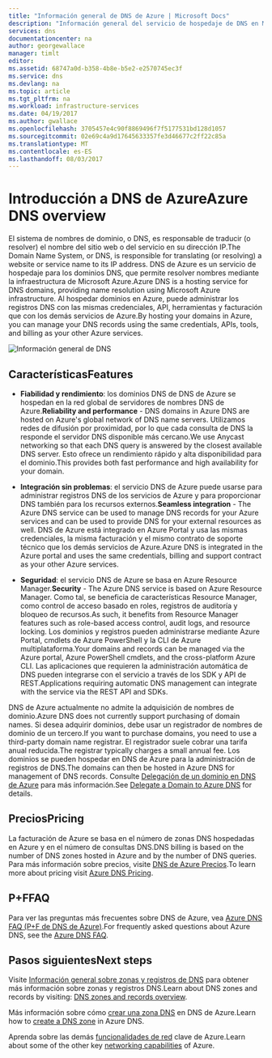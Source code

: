```yaml
---
title: "Información general de DNS de Azure | Microsoft Docs"
description: "Información general del servicio de hospedaje de DNS en Microsoft Azure. Hospede el dominio en Microsoft Azure."
services: dns
documentationcenter: na
author: georgewallace
manager: timlt
editor: 
ms.assetid: 68747a0d-b358-4b8e-b5e2-e2570745ec3f
ms.service: dns
ms.devlang: na
ms.topic: article
ms.tgt_pltfrm: na
ms.workload: infrastructure-services
ms.date: 04/19/2017
ms.author: gwallace
ms.openlocfilehash: 3705457e4c90f8869496f7f5177531bd128d1057
ms.sourcegitcommit: 02e69c4a9d17645633357fe3d46677c2ff22c85a
ms.translationtype: MT
ms.contentlocale: es-ES
ms.lasthandoff: 08/03/2017
---
```

# <a name="azure-dns-overview"></a><span data-ttu-id="3b1eb-104">Introducción a DNS de Azure</span><span class="sxs-lookup"><span data-stu-id="3b1eb-104">Azure DNS overview</span></span>

<span data-ttu-id="3b1eb-105">El sistema de nombres de dominio, o DNS, es responsable de traducir (o resolver) el nombre del sitio web o del servicio en su dirección IP.</span><span class="sxs-lookup"><span data-stu-id="3b1eb-105">The Domain Name System, or DNS, is responsible for translating (or resolving) a website or service name to its IP address.</span></span> <span data-ttu-id="3b1eb-106">DNS de Azure es un servicio de hospedaje para los dominios DNS, que permite resolver nombres mediante la infraestructura de Microsoft Azure.</span><span class="sxs-lookup"><span data-stu-id="3b1eb-106">Azure DNS is a hosting service for DNS domains, providing name resolution using Microsoft Azure infrastructure.</span></span> <span data-ttu-id="3b1eb-107">Al hospedar dominios en Azure, puede administrar los registros DNS con las mismas credenciales, API, herramientas y facturación que con los demás servicios de Azure.</span><span class="sxs-lookup"><span data-stu-id="3b1eb-107">By hosting your domains in Azure, you can manage your DNS records using the same credentials, APIs, tools, and billing as your other Azure services.</span></span>

![Información general de DNS](./media/dns-overview/scenario.png)

## <a name="features"></a><span data-ttu-id="3b1eb-109">Características</span><span class="sxs-lookup"><span data-stu-id="3b1eb-109">Features</span></span>

* <span data-ttu-id="3b1eb-110">**Fiabilidad y rendimiento**: los dominios DNS de DNS de Azure se hospedan en la red global de servidores de nombres DNS de Azure.</span><span class="sxs-lookup"><span data-stu-id="3b1eb-110">**Reliability and performance** - DNS domains in Azure DNS are hosted on Azure's global network of DNS name servers.</span></span> <span data-ttu-id="3b1eb-111">Utilizamos redes de difusión por proximidad, por lo que cada consulta de DNS la responde el servidor DNS disponible más cercano.</span><span class="sxs-lookup"><span data-stu-id="3b1eb-111">We use Anycast networking so that each DNS query is answered by the closest available DNS server.</span></span> <span data-ttu-id="3b1eb-112">Esto ofrece un rendimiento rápido y alta disponibilidad para el dominio.</span><span class="sxs-lookup"><span data-stu-id="3b1eb-112">This provides both fast performance and high availability for your domain.</span></span>

* <span data-ttu-id="3b1eb-113">**Integración sin problemas**: el servicio DNS de Azure puede usarse para administrar registros DNS de los servicios de Azure y para proporcionar DNS también para los recursos externos.</span><span class="sxs-lookup"><span data-stu-id="3b1eb-113">**Seamless integration** - The Azure DNS service can be used to manage DNS records for your Azure services and can be used to provide DNS for your external resources as well.</span></span> <span data-ttu-id="3b1eb-114">DNS de Azure está integrado en Azure Portal y usa las mismas credenciales, la misma facturación y el mismo contrato de soporte técnico que los demás servicios de Azure.</span><span class="sxs-lookup"><span data-stu-id="3b1eb-114">Azure DNS is integrated in the Azure portal and uses the same credentials, billing and support contract as your other Azure services.</span></span>

* <span data-ttu-id="3b1eb-115">**Seguridad**: el servicio DNS de Azure se basa en Azure Resource Manager.</span><span class="sxs-lookup"><span data-stu-id="3b1eb-115">**Security** - The Azure DNS service is based on Azure Resource Manager.</span></span> <span data-ttu-id="3b1eb-116">Como tal, se beneficia de características Resource Manager, como control de acceso basado en roles, registros de auditoría y bloqueo de recursos.</span><span class="sxs-lookup"><span data-stu-id="3b1eb-116">As such, it benefits from Resource Manager features such as role-based access control, audit logs, and resource locking.</span></span> <span data-ttu-id="3b1eb-117">Los dominios y registros pueden administrarse mediante Azure Portal, cmdlets de Azure PowerShell y la CLI de Azure multiplataforma.</span><span class="sxs-lookup"><span data-stu-id="3b1eb-117">Your domains and records can be managed via the Azure portal, Azure PowerShell cmdlets, and the cross-platform Azure CLI.</span></span> <span data-ttu-id="3b1eb-118">Las aplicaciones que requieren la administración automática de DNS pueden integrarse con el servicio a través de los SDK y API de REST.</span><span class="sxs-lookup"><span data-stu-id="3b1eb-118">Applications requiring automatic DNS management can integrate with the service via the REST API and SDKs.</span></span>

<span data-ttu-id="3b1eb-119">DNS de Azure actualmente no admite la adquisición de nombres de dominio.</span><span class="sxs-lookup"><span data-stu-id="3b1eb-119">Azure DNS does not currently support purchasing of domain names.</span></span> <span data-ttu-id="3b1eb-120">Si desea adquirir dominios, debe usar un registrador de nombres de dominio de un tercero.</span><span class="sxs-lookup"><span data-stu-id="3b1eb-120">If you want to purchase domains, you need to use a third-party domain name registrar.</span></span> <span data-ttu-id="3b1eb-121">El registrador suele cobrar una tarifa anual reducida.</span><span class="sxs-lookup"><span data-stu-id="3b1eb-121">The registrar typically charges a small annual fee.</span></span> <span data-ttu-id="3b1eb-122">Los dominios se pueden hospedar en DNS de Azure para la administración de registros de DNS.</span><span class="sxs-lookup"><span data-stu-id="3b1eb-122">The domains can then be hosted in Azure DNS for management of DNS records.</span></span> <span data-ttu-id="3b1eb-123">Consulte [Delegación de un dominio en DNS de Azure](dns-domain-delegation.md) para más información.</span><span class="sxs-lookup"><span data-stu-id="3b1eb-123">See [Delegate a Domain to Azure DNS](dns-domain-delegation.md) for details.</span></span>

## <a name="pricing"></a><span data-ttu-id="3b1eb-124">Precios</span><span class="sxs-lookup"><span data-stu-id="3b1eb-124">Pricing</span></span>

<span data-ttu-id="3b1eb-125">La facturación de Azure se basa en el número de zonas DNS hospedadas en Azure y en el número de consultas DNS.</span><span class="sxs-lookup"><span data-stu-id="3b1eb-125">DNS billing is based on the number of DNS zones hosted in Azure and by the number of DNS queries.</span></span> <span data-ttu-id="3b1eb-126">Para más información sobre precios, visite [DNS de Azure Precios](https://azure.microsoft.com/pricing/details/dns/).</span><span class="sxs-lookup"><span data-stu-id="3b1eb-126">To learn more about pricing visit [Azure DNS Pricing](https://azure.microsoft.com/pricing/details/dns/).</span></span>

## <a name="faq"></a><span data-ttu-id="3b1eb-127">P+F</span><span class="sxs-lookup"><span data-stu-id="3b1eb-127">FAQ</span></span>

<span data-ttu-id="3b1eb-128">Para ver las preguntas más frecuentes sobre DNS de Azure, vea [Azure DNS FAQ (P+F de DNS de Azure)](dns-faq.md).</span><span class="sxs-lookup"><span data-stu-id="3b1eb-128">For frequently asked questions about Azure DNS, see the [Azure DNS FAQ](dns-faq.md).</span></span>

## <a name="next-steps"></a><span data-ttu-id="3b1eb-129">Pasos siguientes</span><span class="sxs-lookup"><span data-stu-id="3b1eb-129">Next steps</span></span>

<span data-ttu-id="3b1eb-130">Visite [Información general sobre zonas y registros de DNS](dns-zones-records.md) para obtener más información sobre zonas y registros DNS.</span><span class="sxs-lookup"><span data-stu-id="3b1eb-130">Learn about DNS zones and records by visiting: [DNS zones and records overview](dns-zones-records.md).</span></span>

<span data-ttu-id="3b1eb-131">Más información sobre cómo [crear una zona DNS](./dns-getstarted-create-dnszone-portal.md) en DNS de Azure.</span><span class="sxs-lookup"><span data-stu-id="3b1eb-131">Learn how to [create a DNS zone](./dns-getstarted-create-dnszone-portal.md) in Azure DNS.</span></span>

<span data-ttu-id="3b1eb-132">Aprenda sobre las demás [funcionalidades de red](../networking/networking-overview.md) clave de Azure.</span><span class="sxs-lookup"><span data-stu-id="3b1eb-132">Learn about some of the other key [networking capabilities](../networking/networking-overview.md) of Azure.</span></span>

